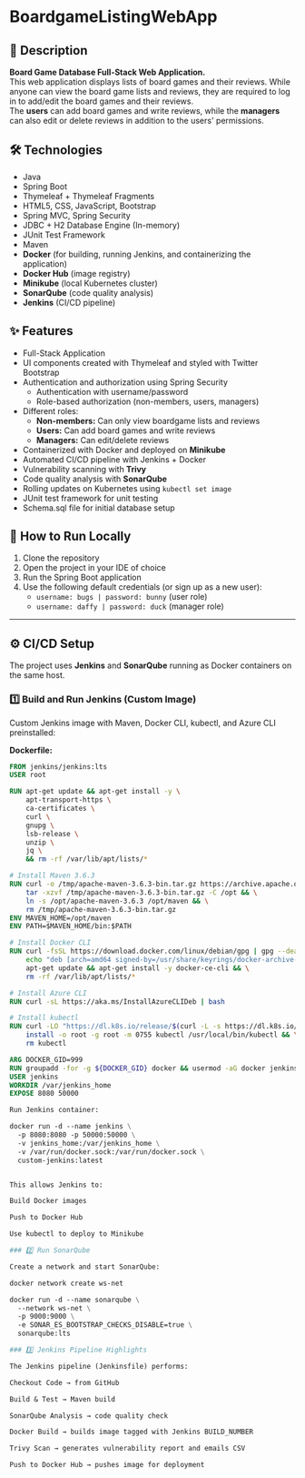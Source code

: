 # BoardgameListingWebApp

## 📖 Description

**Board Game Database Full-Stack Web Application.**  
This web application displays lists of board games and their reviews. While anyone can view the board game lists and reviews, they are required to log in to add/edit the board games and their reviews.  
The **users** can add board games and write reviews, while the **managers** can also edit or delete reviews in addition to the users' permissions.  

## 🛠 Technologies

- Java
- Spring Boot
- Thymeleaf + Thymeleaf Fragments
- HTML5, CSS, JavaScript, Bootstrap
- Spring MVC, Spring Security
- JDBC + H2 Database Engine (In-memory)
- JUnit Test Framework
- Maven
- **Docker** (for building, running Jenkins, and containerizing the application)
- **Docker Hub** (image registry)
- **Minikube** (local Kubernetes cluster)
- **SonarQube** (code quality analysis)
- **Jenkins** (CI/CD pipeline)

## ✨ Features

- Full-Stack Application
- UI components created with Thymeleaf and styled with Twitter Bootstrap
- Authentication and authorization using Spring Security
  - Authentication with username/password
  - Role-based authorization (non-members, users, managers)
- Different roles:
  - **Non-members:** Can only view boardgame lists and reviews
  - **Users:** Can add board games and write reviews
  - **Managers:** Can edit/delete reviews
- Containerized with Docker and deployed on **Minikube**
- Automated CI/CD pipeline with Jenkins + Docker
- Vulnerability scanning with **Trivy**
- Code quality analysis with **SonarQube**
- Rolling updates on Kubernetes using `kubectl set image`
- JUnit test framework for unit testing
- Schema.sql file for initial database setup

## 🚀 How to Run Locally

1. Clone the repository  
2. Open the project in your IDE of choice  
3. Run the Spring Boot application  
4. Use the following default credentials (or sign up as a new user):  
   - `username: bugs | password: bunny` (user role)  
   - `username: daffy | password: duck` (manager role)

---

## ⚙️ CI/CD Setup

The project uses **Jenkins** and **SonarQube** running as Docker containers on the same host.

### 1️⃣ Build and Run Jenkins (Custom Image)

Custom Jenkins image with Maven, Docker CLI, kubectl, and Azure CLI preinstalled:

**Dockerfile:**
```dockerfile
FROM jenkins/jenkins:lts
USER root

RUN apt-get update && apt-get install -y \
    apt-transport-https \
    ca-certificates \
    curl \
    gnupg \
    lsb-release \
    unzip \
    jq \
    && rm -rf /var/lib/apt/lists/*

# Install Maven 3.6.3
RUN curl -o /tmp/apache-maven-3.6.3-bin.tar.gz https://archive.apache.org/dist/maven/maven-3/3.6.3/binaries/apache-maven-3.6.3-bin.tar.gz && \
    tar -xzvf /tmp/apache-maven-3.6.3-bin.tar.gz -C /opt && \
    ln -s /opt/apache-maven-3.6.3 /opt/maven && \
    rm /tmp/apache-maven-3.6.3-bin.tar.gz
ENV MAVEN_HOME=/opt/maven
ENV PATH=$MAVEN_HOME/bin:$PATH

# Install Docker CLI
RUN curl -fsSL https://download.docker.com/linux/debian/gpg | gpg --dearmor -o /usr/share/keyrings/docker-archive-keyring.gpg && \
    echo "deb [arch=amd64 signed-by=/usr/share/keyrings/docker-archive-keyring.gpg] https://download.docker.com/linux/debian $(lsb_release -cs) stable" > /etc/apt/sources.list.d/docker.list && \
    apt-get update && apt-get install -y docker-ce-cli && \
    rm -rf /var/lib/apt/lists/*

# Install Azure CLI
RUN curl -sL https://aka.ms/InstallAzureCLIDeb | bash

# Install kubectl
RUN curl -LO "https://dl.k8s.io/release/$(curl -L -s https://dl.k8s.io/release/stable.txt)/bin/linux/amd64/kubectl" && \
    install -o root -g root -m 0755 kubectl /usr/local/bin/kubectl && \
    rm kubectl

ARG DOCKER_GID=999
RUN groupadd -for -g ${DOCKER_GID} docker && usermod -aG docker jenkins
USER jenkins
WORKDIR /var/jenkins_home
EXPOSE 8080 50000

Run Jenkins container:

docker run -d --name jenkins \
  -p 8080:8080 -p 50000:50000 \
  -v jenkins_home:/var/jenkins_home \
  -v /var/run/docker.sock:/var/run/docker.sock \
  custom-jenkins:latest


This allows Jenkins to:

Build Docker images

Push to Docker Hub

Use kubectl to deploy to Minikube

### 2️⃣ Run SonarQube

Create a network and start SonarQube:

docker network create ws-net

docker run -d --name sonarqube \
  --network ws-net \
  -p 9000:9000 \
  -e SONAR_ES_BOOTSTRAP_CHECKS_DISABLE=true \
  sonarqube:lts

### 3️⃣ Jenkins Pipeline Highlights

The Jenkins pipeline (Jenkinsfile) performs:

Checkout Code → from GitHub

Build & Test → Maven build

SonarQube Analysis → code quality check

Docker Build → builds image tagged with Jenkins BUILD_NUMBER

Trivy Scan → generates vulnerability report and emails CSV

Push to Docker Hub → pushes image for deployment
